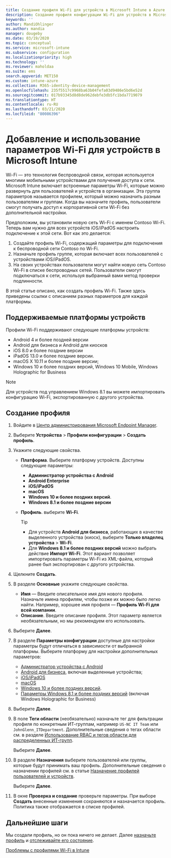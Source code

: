 ```yaml
---
title: Создание профиля Wi-Fi для устройств в Microsoft Intune в Azure | Документация Майкрософт
description: Создание профиля конфигурации Wi-Fi для устройств в Microsoft Intune. Создайте профили для устройств с администратором устройств Android, Android для бизнеса, Android для киосков, iOS, iPadOS, macOS, Windows 10 и более поздних версий, а также Windows Holographic for Business. С помощью этих профилей можно создать подключение Wi-Fi для использования сертификатов, выбрать тип EAP, указать метод аутентификации, включить прокси-сервер и многое другое.
keywords: ''
author: MandiOhlinger
ms.author: mandia
manager: dougeby
ms.date: 03/19/2020
ms.topic: conceptual
ms.service: microsoft-intune
ms.subservice: configuration
ms.localizationpriority: high
ms.technology: ''
ms.reviewer: maholdaa
ms.suite: ems
search.appverid: MET150
ms.custom: intune-azure
ms.collection: M365-identity-device-management
ms.openlocfilehash: 235f5517c9968ba63b04fefa03d9486e5bd6e52d
ms.sourcegitcommit: 017b93345d8d8de962debfe3db5fc1bda7719079
ms.translationtype: HT
ms.contentlocale: ru-RU
ms.lasthandoff: 03/21/2020
ms.locfileid: "80086396"
---
```

# <a name="add-and-use-wi-fi-settings-on-your-devices-in-microsoft-intune"></a>Добавление и использование параметров Wi-Fi для устройств в Microsoft Intune

Wi-Fi — это технология беспроводной связи, которая используется многими мобильными устройствами для получения доступа к сети. Microsoft Intune включает встроенные параметры Wi-Fi, которые можно развернуть для пользователей и устройств в организации. Эта группа параметров называется профилем, который можно назначить разным пользователям и группам. Когда вы назначите профиль, пользователи смогут получать доступ к корпоративной сети Wi-Fi без дополнительной настройки.

Предположим, вы установили новую сеть Wi-Fi с именем Contoso Wi-Fi. Теперь вам нужно для всех устройств iOS/iPadOS настроить подключение к этой сети. Вот как это делается:

1. Создайте профиль Wi-Fi, содержащий параметры для подключения к беспроводной сети Contoso по Wi-Fi.
2. Назначьте профиль группе, которая включает всех пользователей с устройствами iOS/iPadOS.
3. На своих устройствах пользователи могут найти новую сеть Contoso Wi-Fi в списке беспроводных сетей. Пользователи смогут подключаться к сети, используя выбранный вами метод проверки подлинности.

В этой статье описано, как создать профиль Wi-Fi. Также здесь приведены ссылки с описанием разных параметров для каждой платформы.

## <a name="supported-device-platforms"></a>Поддерживаемые платформы устройств

Профили Wi-Fi поддерживают следующие платформы устройств:

- Android 4 и более поздней версии
- Android для бизнеса и Android для киосков
- iOS 8.0 и более поздние версии
- iPadOS 13.0 и более поздние версии.
- macOS X 10.11 и более поздние версии;
- Windows 10 и более поздних версий, Windows 10 Mobile, Windows Holographic for Business

> [!NOTE]
> Для устройств под управлением Windows 8.1 вы можете импортировать конфигурацию Wi-Fi, экспортированную с другого устройства.

## <a name="create-the-profile"></a>Создание профиля

1. Войдите в [Центр администрирования Microsoft Endpoint Manager](https://go.microsoft.com/fwlink/?linkid=2109431).
2. Выберите **Устройства** > **Профили конфигурации** > **Создать профиль**.
3. Укажите следующие свойства.

    - **Платформа**. Выберите платформу устройств. Доступны следующие параметры:

      - **Администратор устройства с Android**
      - **Android Enterprise**
      - **iOS/iPadOS**
      - **macOS**
      - **Windows 10 и более поздних версий**.
      - **Windows 8.1 и более поздние версии**

    - **Профиль**. выберите **Wi-Fi**.

      > [!TIP]
      >
      > - Для устройств **Android для бизнеса**, работающих в качестве выделенного устройства (киоск), выберите **Только владелец устройства** > **Wi-Fi**.
      > - Для **Windows 8.1 и более поздних версий** можно выбрать действие **Импорт Wi-Fi**. Этот вариант позволяет импортировать параметры Wi-Fi из XML-файла, который ранее был экспортирован с другого устройства.

4. Щелкните **Создать**.
5. В разделе **Основные** укажите следующие свойства.

    - **Имя** — Введите описательное имя для нового профиля. Назначьте имена профилям, чтобы позже их можно было легко найти. Например, хорошее имя профиля — **Профиль Wi-Fi для всей компании**.
    - **Описание**. Введите описание профиля. Этот параметр является необязательным, но мы рекомендуем его использовать.

6. Выберите **Далее**.
7. В разделе **Параметры конфигурации** доступные для настройки параметры будут отличаться в зависимости от выбранной платформы. Выберите платформу для настройки дополнительных параметров:

    - [Администратор устройства с Android](wi-fi-settings-android.md)
    - [Android для бизнеса](wi-fi-settings-android-enterprise.md), включая выделенные устройства;
    - [iOS/iPadOS](wi-fi-settings-ios.md)
    - [macOS](wi-fi-settings-macos.md)
    - [Windows 10 и более поздних версий](wi-fi-settings-windows.md).
    - [Параметры Windows 8.1 и более поздних версий](wi-fi-settings-import-windows-8-1.md) (включая Windows Holographic for Business)

8. Выберите **Далее**.
9. В поле **Теги области** (необязательно) назначьте тег для фильтрации профиля по конкретным ИТ-группам, например `US-NC IT Team` или `JohnGlenn_ITDepartment`. Дополнительные сведения о тегах области см. в разделе [Использование RBAC и тегов области для распределенных ИТ-групп](../fundamentals/scope-tags.md).

    Выберите **Далее**.

10. В разделе **Назначения** выберите пользователей или группы, которые будут принимать ваш профиль. Дополнительные сведения о назначении профилей см. в статье [Назначение профилей пользователей и устройств](device-profile-assign.md).

    Выберите **Далее**.

11. В окне **Проверка и создание** проверьте параметры. При выборе **Создать** внесенные изменения сохраняются и назначается профиль. Политика также отображается в списке профилей.

## <a name="next-steps"></a>Дальнейшие шаги

Мы создали профиль, но он пока ничего не делает. Далее [назначьте профиль](device-profile-assign.md) и [отслеживайте его состояние](device-profile-monitor.md).

[Проблемы с профилями Wi-Fi в Intune](troubleshoot-wi-fi-profiles.md)

